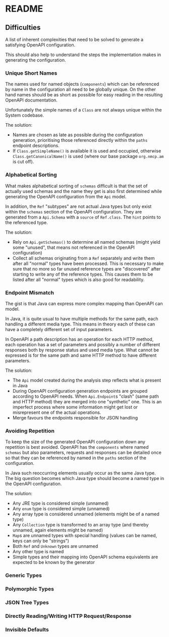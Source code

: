 # README

## Difficulties 
A list of inherent complexities that need to be solved to generate a satisfying OpenAPI configuration.

This should also help to understand the steps the implementation makes in generating the configuration.

### Unique Short Names
The names used for named objects (`components`) which can be referenced by name in the configuration
all need to be globally unique. On the other hand names should be as short as possible for easy
reading in the resulting OpenAPI documentation.

Unfortunately the simple names of a `Class` are not always unique within the System codebase.

The solution:
* Names are chosen as late as possible during the configuration generation, prioritising those referenced directly
  within the `paths` endpoint descriptions.
* If `Class.getSimpleName()` is available it is used and occupied, otherwise `Class.getCanonicalName()` is used
  (where our base package `org.nmcp.am` is cut off).

### Alphabetical Sorting
What makes alphabetical sorting of `schemas` difficult is that the set of actually used schemas and the name
they get is also first determined while generating the OpenAPI configuration from the `Api` model.

In addition, the `Ref` "subtypes" are not actual Java types but only exist within the `schemas` section of the
OpenAPI configuration. They are generated from a `Api.Schema` with a `source` of `Ref.class`. The `hint` points
to the referenced type. 

The solution:
* Rely on `Api.getSchemas()` to determine all named schemas (might yield some "unused", that means not referenced in 
  the OpenAPI configuration)
* Collect all schemas originating from a `Ref` separately and write them after all "normal" types have been processed.
  This is necessary to make sure that no more so far unused reference types are "discovered" after starting to write
  any of the reference types. This causes them to be listed after all "normal" types which is also good for readability.

### Endpoint Mismatch
The gist is that Java can express more complex mapping than OpenAPI can model.

In Java, it is quite usual to have multiple methods for the same path, each handling a different media type.
This means in theory each of these can have a completely different set of input parameters.

In OpenAPI a path description has an operation for each HTTP method, each operation has a set of parameters
and possibly a number of different responses both by response status and used media type.
What cannot be expressed is for the same path and same HTTP method to have different parameters.

The solution:
* The `Api` model created during the analysis step reflects what is present in Java
* During OpenAPI configuration generation endpoints are grouped according to OpenAPI needs. 
  When `Api.Endpoint`s "clash" (same path and HTTP method) they are merged into one "synthetic" one.
  This is an imperfect process where some information might get lost or misrepresent one of the actual operations.
* Merge favours the endpoints responsible for JSON handling

### Avoiding Repetition
To keep the size of the generated OpenAPI configuration down any repetition is best avoided.
OpenAPI has the `components` where named `schemas` but also parameters, requests and responses can be detailed once
so that they can be referenced by named in the `paths` section of the configuration.

In Java such reoccurring elements usually occur as the same Java type.
The big question becomes which Java type should become a named type in the OpenAPI configuration.

The solution:
* Any JRE type is considered simple (unnamed)
* Any `enum` type is considered simple (unnamed)
* Any array type is considered unnamed (elements might be of a named type)
* Any `Collection` type is transformed to an array type (and thereby unnamed, again elements might be named)
* `Map`s are unnamed types with special handling (values can be named, keys can only be "strings")
* Both `Ref` and `Unknown` types are unnamed 
* Any other type is named
* Simple types and their mapping into OpenAPI schema equivalents are expected to be known by the generator

### Generic Types

### Polymorphic Types

### JSON Tree Types

### Directly Reading/Writing HTTP Request/Response

### Invisible Defaults
